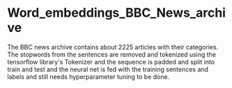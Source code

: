 # Word_embeddings_BBC_News_archive
   The BBC news archive contains about 2225 articles with their categories. The stopwords from the sentences are removed and tokenized using the tensorflow library's Tokenizer and the sequence is padded and split into train and test and the neural net is fed with the training sentences and labels and still needs hyperparameter tuning to be done.
